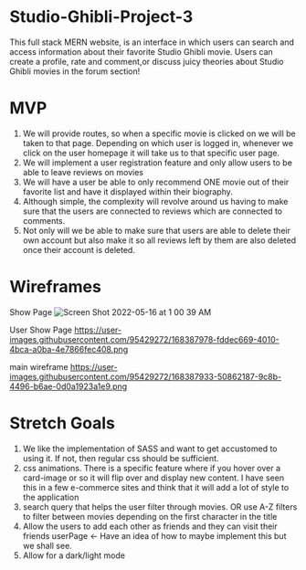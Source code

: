 # Studio-Ghibli-Project-3
This full stack MERN website, is an interface in which users can search and access information about
their favorite Studio Ghibli movie. Users can create a profile, rate and comment,or discuss juicy theories about
Studio Ghibli movies in the forum section!

# MVP
1. We will provide routes, so when a specific movie is clicked on we will be taken to that page.
Depending on which user is logged in, whenever we click on the user homepage it will take us to that specific user page.
2. We will implement a user registration feature and only allow users to be able to leave reviews on movies
3. We will have a user be able to only recommend ONE movie out of their favorite list and have it displayed within their biography.
4. Although simple, the complexity will revolve around us having to make sure that the users are connected to reviews which are connected to comments.
5. Not only will we be able to make sure that users are able to delete their own account but also make it so all reviews left by them are also deleted once their account is deleted.


# Wireframes
Show Page
![Screen Shot 2022-05-16 at 1 00 39 AM](https://user-images.githubusercontent.com/99516928/168522847-e9a0f9cc-959c-4d28-b54d-3d11bad06d08.png)

User Show Page
https://user-images.githubusercontent.com/95429272/168387978-fddec669-4010-4bca-a0ba-4e7866fec408.png

main wireframe
https://user-images.githubusercontent.com/95429272/168387933-50862187-9c8b-4496-b6ae-0d0a1923a1e9.png

# Stretch Goals
1. We like the implementation of SASS and want to get accustomed to using it. If not, then regular css should be sufficient.
2.  css animations. There is a specific feature where if you hover over a card-image or so it will flip over and display new content. I have seen this in a few e-commerce sites and think that it will add a lot of style to the application
3. search query that helps the user filter through movies.
OR use A-Z filters to filter between movies depending on the first character in the title
4. Allow the users to add each other as friends and they can visit their friends userPage ← Have an idea of how to maybe implement this but we shall see.
5. Allow for a dark/light mode

